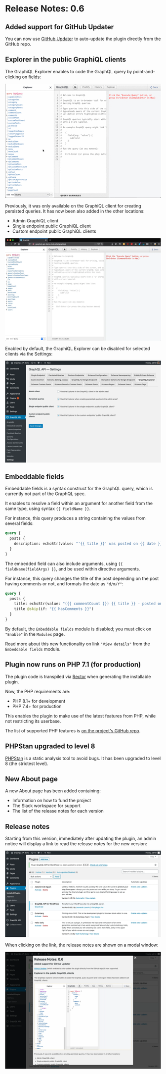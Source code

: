 # Release Notes: 0.6

## Added support for GitHub Updater

You can now use [GitHub Updater](https://github.com/afragen/github-updater/) to auto-update the plugin directly from the GitHub repo.

## Explorer in the public GraphiQL clients

The GraphiQL Explorer enables to code the GraphQL query by point-and-clicking on fields:

<div class="img-width-1024" markdown=1>

![Writing and executing a persisted query](../../images/graphiql-explorer.gif)

</div>

Previously, it was only available on the GraphiQL client for creating persisted queries. It has now been also added in the other locations:

- Admin GraphiQL client
- Single endpoint public GraphiQL client
- Custom endpoint public GraphiQL clients

<div class="img-width-1024" markdown=1>

![Public client with GraphiQL Explorer](../../images/releases/v06/public-client-with-graphiql-explorer.webp)

</div>

Enabled by default, the GraphiQL Explorer can be disabled for selected clients via the Settings:

<div class="img-width-1024" markdown=1>

![Public client with GraphiQL Explorer](../../images/legacy/v06/settings-graphiql-explorer.webp)

</div>

## Embeddable fields

Embeddable fields is a syntax construct for the GraphQL query, which is currently not part of the GraphQL spec.

It enables to resolve a field within an argument for another field from the same type, using syntax `{{ fieldName }}`.

For instance, this query produces a string containing the values from several fields:

```graphql
query {
  posts {
    description: echoStr(value: "'{{ title }}' was posted on {{ date }}")
  }
}
```

The embedded field can also include arguments, using `{{ fieldName(fieldArgs) }}`, and be used within directive arguments.

For instance, this query changes the title of the post depending on the post having comments or not, and formats the date as `"d/m/Y"`:

```graphql
query {
  posts {
    title: echoStr(value: "({{ commentCount }}) {{ title }} - posted on {{ date(format: \"d/m/Y\") }}") @include(if: "{{ hasComments }}")
    title @skip(if: "{{ hasComments }}")
  }
}
```

By default, the `Embeddable fields` module is disabled; you must click on `"Enable"` in the `Modules` page.

Read more about this new functionality on link `"View details"` from the `Embeddable fields` module.

## Plugin now runs on PHP 7.1 (for production)

The plugin code is transpiled via [Rector](https://github.com/rectorphp/rector/) when generating the installable plugin.

Now, the PHP requirements are:

- PHP 8.1+ for development
- PHP 7.4+ for production

This enables the plugin to make use of the latest features from PHP, while not restricting its userbase.

The list of supported PHP features is [on the project's GitHub repo](https://github.com/GraphQLAPI/graphql-api-for-wp#supported-php-features).

## PHPStan upgraded to level 8

[PHPStan](https://phpstan.org/) is a static analysis tool to avoid bugs. It has been upgraded to level 8 (the strictest level).

## New About page

A new About page has been added containing:

- Information on how to fund the project
- The Slack workspace for support
- The list of the release notes for each version

## Release notes

Starting from this version, immediately after updating the plugin, an admin notice will display a link to read the release notes for the new version:

<div class="img-width-1024" markdown=1>

![Offering to read the release notes via an admin notice](../../images/releases/v06/admin-notice-release-notes.webp)

</div>

When clicking on the link, the release notes are shown on a modal window:

<div class="img-width-1024" markdown=1>

![Release notes in a modal window](../../images/releases/v06/release-notes-in-modal.webp)

</div>
